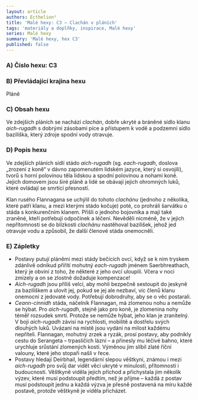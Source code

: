 ```yaml
---
layout: article
authors: Ecthelion²
title: 'Malé hexy: C3 – Clachán v pláních'
tags: 'materiály a doplňky, inspirace, Malé hexy'
series: Malé hexy
summary: 'Malé hexy, hex C3'
published: false
---
```


### A) Číslo hexu: C3

### B) Převládající krajina hexu

Pláně

### C) Obsah hexu

Ve zdejších pláních se nachází _clachán_, dobře ukryté a bráněné sídlo klanu _aich-rugadh_ s dobrými zásobami píce a přístupem k vodě a podzemní sídlo baziliška, který zdroje spodní vody otravuje.

### D) Popis hexu

Ve zdejších pláních sídlí stádo _aich-rugadh_ (sg. _each-rugadh_, doslova „zrození z koně“ v dávno zapomenutém lidském jazyce, který si osvojili), tvorů s horní polovinou těla lidskou a spodní polovinou a nohami koně. Jejich domovem jsou širé pláně a lidé se obávají jejich ohromných luků, které ovládají se smrtící přesností.  
  
Klan rusého Flannagana se uchýlil do tohoto _clachánu_ (jednoho z několika, které patří klanu, a mezi kterými stádo kočuje) poté, co prohráli šarvátku o stáda s konkurenčním klanem. Přišli o jednoho bojovníka a mají také zraněné, kteří potřebují odpočinek a léčení. Nevěděli nicméně, že v jejich nepřítomnosti se do blízkosti _clachánu_ nastěhoval bazilišek, jehož jed otravuje vodu a způsobil, že další členové stáda onemocněli.

### E) Zápletky

- Postavy putují pláněmi mezi stády bečících ovcí, když se k nim tryskem zdánlivě odnikud přiřítí mohutný _each-rugadh_ jménem Saerbhreathach, který je obviní z toho, že některé z jeho ovcí uloupili. Včera v noci zmizely a on se zlostně dožaduje kompenzace!  
- _Aich-rugadh_ jsou příliš velcí, aby mohli bezpečně sestoupit do jeskyně za baziliškem a ulovit jej, pokud se jej ale nezbaví, víc členů klanu onemocní z jedovaté vody. Potřebují dobrodruhy, aby se o věc postarali.  
- _Ceann-cinnidh_ stáda, náčelník Flannagan, má zlomenou nohu a nemůže se hýbat. Pro _aich-rugadh_, stejně jako pro koně, je zlomenina nohy téměř rozsudek smrti. Protože se nemůže hýbat, jeho klan je zranitelný. V boji _aich-rugadh_ závisí na rychlosti, mobilitě a dostřelu svých dlouhých luků. Uvázaní na místě jsou vydáni na milost každému nepříteli. Flannagan, mohutný zrzek a ryzák, prosí postavy, aby podnikly cestu do Serangeta – trpasličích lázní – a přinesly mu léčivé bahno, které urychluje srůstání zlomených kostí. Výměnou jim slíbil zlaté říční valouny, které jeho stopaři našli v řece.  
- Postavy hledají Deírbhail, legendární slepou věštkyni, známou i mezi _aich-rugadh_ pro svůj dar vidět věci ukryté v minulosti, přítomnosti i budoucnosti. Věštkyně viděla jejich příchod a přichystala jim několik výzev, které musí podstoupit předtím, než je přijme – každá z postav musí podstoupit jednu a každá výzva je přesně postavená na míru každé postavě, protože věštkyně je viděla přicházet.
